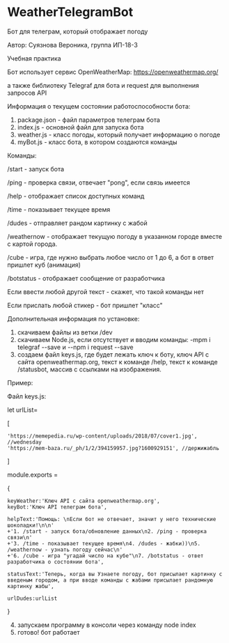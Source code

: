 # WeatherTelegramBot
Бот для телеграм, который отображает погоду

Автор: Суязнова Вероника, группа ИП-18-3

Учебная практика


Бот использует сервис OpenWeatherMap: https://openweathermap.org/

а также библиотеку Telegraf для бота и request для выполнения запросов API

Информация о текущем состоянии работоспособности бота:
1. package.json - файл параметров телеграм бота
2. index.js - основной файл для запуска бота
3. weather.js - класс погоды, который получает информацию о погоде
4. myBot.js - класс бота, в котором создаются команды


Команды:

/start - запуск бота

/ping - проверка связи, отвечает "pong", если связь имеется

/help - отображает список доступных команд

/time - показывает текущее время

/dudes - отправляет рандом картинку с жабой

/weathernow - отображает текущую погоду в указанном городе вместе с картой города.

/сube - игра, где нужно выбрать любое число от 1 до 6, а бот в ответ пришлет куб (анимация)

/botstatus - отображает сообщение от разработчика 

Если ввести любой другой текст - скажет, что такой команды нет

Если прислать любой стикер - бот пришлет "класс"


Дополнительная информация по установке:

1. скачиваем файлы из ветки /dev
2. скачиваем Node.js, если отсутствует и вводим команды: -mpm i telegraf --save и --npm i request --save
3. создаем файл keys.js, где будет лежать ключ к боту, ключ API с сайта openweathermap.org, текст к команде /help, текст к команде /statusbot, массив с ссылками на изображения. 

Пример: 

Файл keys.js:


let urlList=

[

	'https://memepedia.ru/wp-content/uploads/2018/07/cover1.jpg', //wednesday
	'https://mem-baza.ru/_ph/1/2/394159957.jpg?1600929151', //держижабль
	
]

module.exports =

{

	keyWeather:'Ключ API с сайта openweathermap.org',
	keyBot:'Ключ API телеграм бота',
	
	helpText:'Помощь: \nЕсли бот не отвечает, значит у него технические шоколадки!\n\n'
	+'1. /start - запуск бота/обновление данных\n2. /ping - проверка связи\n'
	+'3. /time - показывает текущее время\n4. /dudes - жабки))\n5. /weathernow - узнать погоду сейчас\n'
	+'6. /cube - игра "угадай число на кубе"\n7. /botstatus - ответ разработчика о состоянии бота',
	
	statusText:'Теперь, когда вы Узнаете погоду, бот присылает картинку с введеным городом, а при вводе команды с жабами присылает рандомную картинку жабы',

	urlDudes:urlList
}

4. запускаем программу в консоли через команду node index 
5. готово! бот работает
